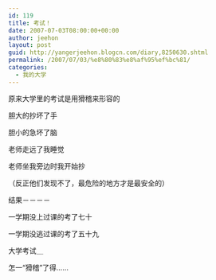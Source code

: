 ```yaml
---
id: 119
title: 考试！
date: 2007-07-03T08:00:00+00:00
author: jeehon
layout: post
guid: http://yangerjeehon.blogcn.com/diary,8250630.shtml
permalink: /2007/07/03/%e8%80%83%e8%af%95%ef%bc%81/
categories:
  - 我的大学
---
```

原来大学里的考试是用猾稽来形容的
  
胆大的抄坏了手
  
胆小的急坏了脑
  
老师走远了我睡觉
  
老师坐我旁边时我开始抄
  
（反正他们发现不了，最危险的地方才是最安全的）
  
结果－－－－
  
一学期没上过课的考了七十
  
一学期没逃过课的考了五十九
  
大学考试＿
  
怎一“猾稽”了得……
